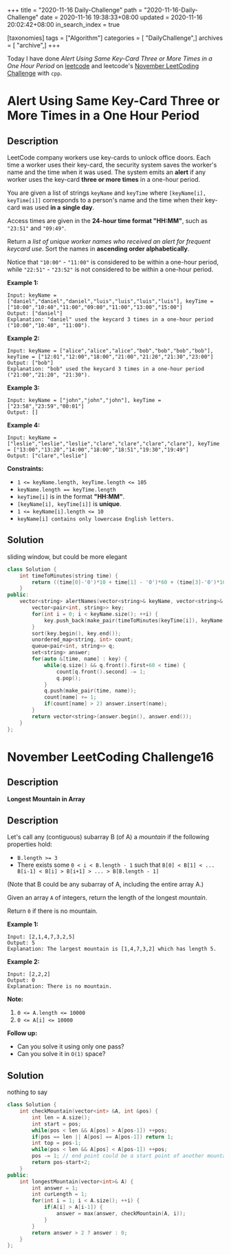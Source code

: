 +++
title = "2020-11-16 Daily-Challenge"
path = "2020-11-16-Daily-Challenge"
date = 2020-11-16 19:38:33+08:00
updated = 2020-11-16 20:02:42+08:00
in_search_index = true

[taxonomies]
tags = ["Algorithm"]
categories = [ "DailyChallenge",]
archives = [ "archive",]
+++

Today I have done *Alert Using Same Key-Card Three or More Times in a One Hour Period* on [leetcode](https://leetcode.com/problems/alert-using-same-key-card-three-or-more-times-in-a-one-hour-period/) and leetcode's [November LeetCoding Challenge](https://leetcode.com/explore/challenge/card/november-leetcoding-challenge/566/week-3-november-15th-november-21st/3533/) with `cpp`.

<!-- more -->

# Alert Using Same Key-Card Three or More Times in a One Hour Period

## Description

LeetCode company workers use key-cards to unlock office doors. Each time a worker uses their key-card, the security system saves the worker's name and the time when it was used. The system emits an **alert** if any worker uses the key-card **three or more times** in a one-hour period.

You are given a list of strings `keyName` and `keyTime` where `[keyName[i], keyTime[i]]` corresponds to a person's name and the time when their key-card was used **in a** **single day**.

Access times are given in the **24-hour time format "HH:MM"**, such as `"23:51"` and `"09:49"`.

Return a *list of unique worker names who received an alert for frequent keycard use*. Sort the names in **ascending order alphabetically**.

Notice that `"10:00"` - `"11:00"` is considered to be within a one-hour period, while `"22:51"` - `"23:52"` is not considered to be within a one-hour period.

**Example 1:**

```
Input: keyName = ["daniel","daniel","daniel","luis","luis","luis","luis"], keyTime = ["10:00","10:40","11:00","09:00","11:00","13:00","15:00"]
Output: ["daniel"]
Explanation: "daniel" used the keycard 3 times in a one-hour period ("10:00","10:40", "11:00").
```

**Example 2:**

```
Input: keyName = ["alice","alice","alice","bob","bob","bob","bob"], keyTime = ["12:01","12:00","18:00","21:00","21:20","21:30","23:00"]
Output: ["bob"]
Explanation: "bob" used the keycard 3 times in a one-hour period ("21:00","21:20", "21:30").
```

**Example 3:**

```
Input: keyName = ["john","john","john"], keyTime = ["23:58","23:59","00:01"]
Output: []
```

**Example 4:**

```
Input: keyName = ["leslie","leslie","leslie","clare","clare","clare","clare"], keyTime = ["13:00","13:20","14:00","18:00","18:51","19:30","19:49"]
Output: ["clare","leslie"]
```

**Constraints:**

- `1 <= keyName.length, keyTime.length <= 105`
- `keyName.length == keyTime.length`
- `keyTime[i]` is in the format **"HH:MM"**.
- `[keyName[i], keyTime[i]]` is **unique**.
- `1 <= keyName[i].length <= 10`
- `keyName[i] contains only lowercase English letters.`

## Solution

sliding window, but could be more elegant

``` cpp
class Solution {
    int timeToMinutes(string time) {
        return ((time[0]-'0')*10 + time[1] - '0')*60 + (time[3]-'0')*10 + time[4]-'0';
    }
public:
    vector<string> alertNames(vector<string>& keyName, vector<string>& keyTime) {
        vector<pair<int, string>> key;
        for(int i = 0; i < keyName.size(); ++i) {
            key.push_back(make_pair(timeToMinutes(keyTime[i]), keyName[i]));
        }
        sort(key.begin(), key.end());
        unordered_map<string, int> count;
        queue<pair<int, string>> q;
        set<string> answer;
        for(auto &[time, name] : key) {
            while(q.size() && q.front().first+60 < time) {
                count[q.front().second] -= 1;
                q.pop();
            }
            q.push(make_pair(time, name));
            count[name] += 1;
            if(count[name] > 2) answer.insert(name);
        }
        return vector<string>(answer.begin(), answer.end());
    }
};
```

# November LeetCoding Challenge16

## Description

**Longest Mountain in Array**

## Description

Let's call any (contiguous) subarray B (of A) a *mountain* if the following properties hold:

- `B.length >= 3`
- There exists some `0 < i < B.length - 1` such that `B[0] < B[1] < ... B[i-1] < B[i] > B[i+1] > ... > B[B.length - 1]`

(Note that B could be any subarray of A, including the entire array A.)

Given an array `A` of integers, return the length of the longest *mountain*. 

Return `0` if there is no mountain.

**Example 1:**

```
Input: [2,1,4,7,3,2,5]
Output: 5
Explanation: The largest mountain is [1,4,7,3,2] which has length 5.
```

**Example 2:**

```
Input: [2,2,2]
Output: 0
Explanation: There is no mountain.
```

**Note:**

1. `0 <= A.length <= 10000`
2. `0 <= A[i] <= 10000`

**Follow up:**

- Can you solve it using only one pass?
- Can you solve it in `O(1)` space?

## Solution

nothing to say

``` cpp
class Solution {
    int checkMountain(vector<int> &A, int &pos) {
        int len = A.size();
        int start = pos;
        while(pos < len && A[pos] > A[pos-1]) ++pos;
        if(pos == len || A[pos] == A[pos-1]) return 1;
        int top = pos-1;
        while(pos < len && A[pos] < A[pos-1]) ++pos;
        pos -= 1; // end point could be a start point of another mountain
        return pos-start+2;
    }
public:
    int longestMountain(vector<int>& A) {
        int answer = 1;
        int curLength = 1;
        for(int i = 1; i < A.size(); ++i) {
            if(A[i] > A[i-1]) {
                answer = max(answer, checkMountain(A, i));
            }
        }
        return answer > 2 ? answer : 0;
    }
};
```
